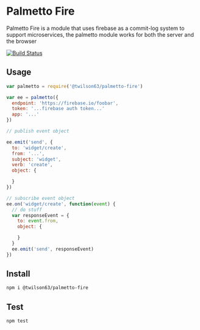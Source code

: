 # Palmetto Fire

Palmetto Fire is a module that uses firebase as a commit-log system to support microservices, the palmetto module works for both the server and the browser

[![Build Status](https://travis-ci.org/twilson63/palmetto-fire.svg?branch=master)](https://travis-ci.org/twilson63/palmetto-fire)

## Usage

``` js
var palmetto = require('@twilson63/palmetto-fire')

var ee = palmetto({
  endpoint: 'https://firebase.io/foobar',
  token: '...firebase auth token...'
  app: '...'
})

// publish event object

ee.emit('send', {
  to: 'widget/create',
  from: '...',
  subject: 'widget',
  verb: 'create',
  object: {

  }
})

// subscribe event object
ee.on('widget/create', function(event) {
  // do stuff
  var responseEvent = {
    to: event.from,
    object: {

    }
  }
  ee.emit('send', responseEvent) 
})

```

## Install

``` sh
npm i @twilson63/palmetto-fire
```

## Test

``` sh
npm test
```



